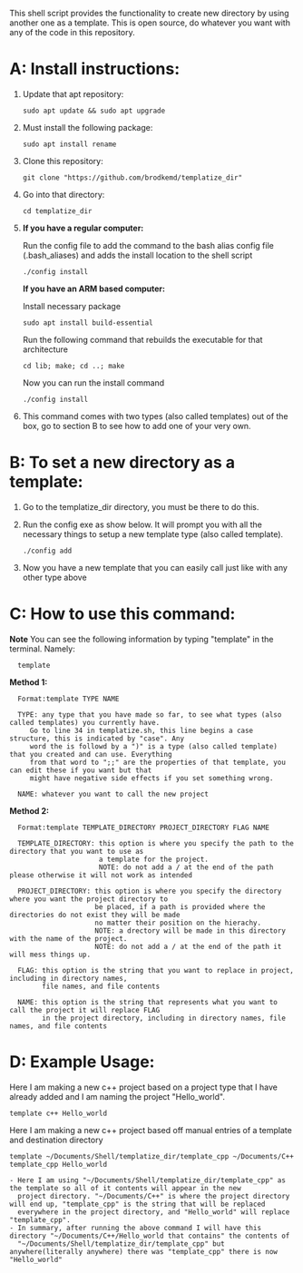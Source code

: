This shell script provides the functionality to create new directory by using another one as a template.
This is open source, do whatever you want with any of the code in this repository.

#  A: Install instructions:
   
   1) Update that apt repository:
   
      `sudo apt update && sudo apt upgrade`

   2) Must install the following package:
      
      `sudo apt install rename`

   3) Clone this repository:
   
      `git clone "https://github.com/brodkemd/templatize_dir"`
      
   4) Go into that directory:
      
      `cd templatize_dir`

   5) **If you have a regular computer:**
         
         Run the config file to add the command to the bash alias config file (.bash_aliases) and adds the install location to the shell script
      
         `./config install`
     
      **If you have an ARM based computer:**
         
         Install necessary package
         
         `sudo apt install build-essential`
         
         Run the following command that rebuilds the executable for that architecture
         
         `cd lib; make; cd ..; make`
         
         Now you can run the install command
            
         `./config install`
      
   6) This command comes with two types (also called templates) out of the box, go to section B to see how to add one of your very own.


# B: To set a new directory as a template:

   1) Go to the templatize_dir directory, you must be there to do this.
   
   2) Run the config exe as show below. It will prompt you with all the necessary things to setup a new template type (also called template). 
      
      `./config add`
   
   3) Now you have a new template that you can easily call just like with any other type above


# C: How to use this command:
   
   **Note**
      You can see the following information by typing "template" in the terminal. Namely:
      
      template
   
   **Method 1:**
      
      Format:template TYPE NAME

      TYPE: any type that you have made so far, to see what types (also called templates) you currently have. 
         Go to line 34 in templatize.sh, this line begins a case structure, this is indicated by "case". Any 
         word the is followd by a ")" is a type (also called template) that you created and can use. Everything 
         from that word to ";;" are the properties of that template, you can edit these if you want but that 
         might have negative side effects if you set something wrong.

      NAME: whatever you want to call the new project
         
      

   **Method 2:**
      
      Format:template TEMPLATE_DIRECTORY PROJECT_DIRECTORY FLAG NAME

      TEMPLATE_DIRECTORY: this option is where you specify the path to the directory that you want to use as 
                          a template for the project.
                          NOTE: do not add a / at the end of the path please otherwise it will not work as intended

      PROJECT_DIRECTORY: this option is where you specify the directory where you want the project directory to 
                         be placed, if a path is provided where the directories do not exist they will be made 
                         no matter their position on the hierachy.
                         NOTE: a drectory will be made in this directory with the name of the project.
                         NOTE: do not add a / at the end of the path it will mess things up.

      FLAG: this option is the string that you want to replace in project, including in directory names, 
            file names, and file contents

      NAME: this option is the string that represents what you want to call the project it will replace FLAG 
            in the project directory, including in directory names, file names, and file contents 

# D: Example Usage:

   Here I am making a new c++ project based on a project type that I have already added and I am naming the project "Hello_world".
   
   `template c++ Hello_world`
   
   Here I am making a new c++ project based off manual entries of a template and destination directory
   
   `template ~/Documents/Shell/templatize_dir/template_cpp ~/Documents/C++ template_cpp Hello_world`
   
    - Here I am using "~/Documents/Shell/templatize_dir/template_cpp" as the template so all of it contents will appear in the new 
      project directory. "~/Documents/C++" is where the project directory will end up, "template_cpp" is the string that will be replaced
      everywhere in the project directory, and "Hello_world" will replace "template_cpp".
    - In summary, after running the above command I will have this directory "~/Documents/C++/Hello_world that contains" the contents of 
      "~/Documents/Shell/templatize_dir/template_cpp" but anywhere(literally anywhere) there was "template_cpp" there is now "Hello_world"
